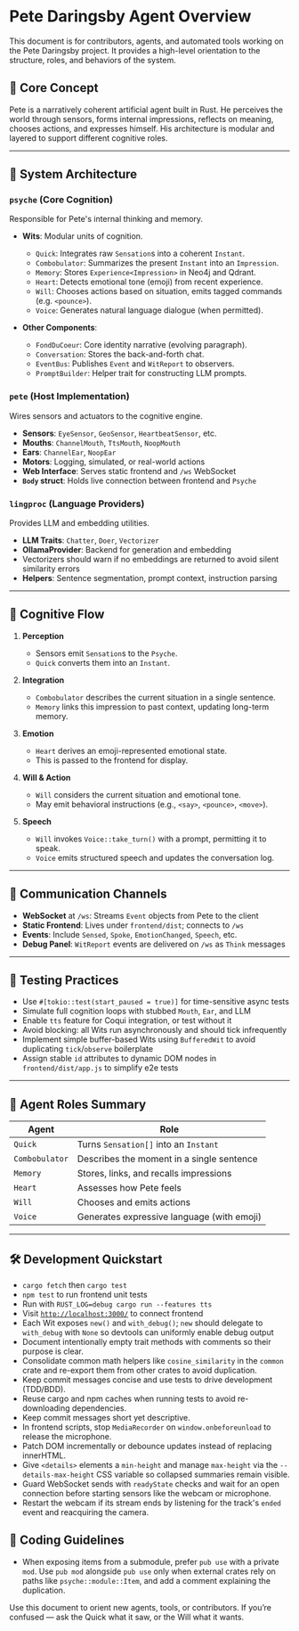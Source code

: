 # Pete Daringsby Agent Overview

This document is for contributors, agents, and automated tools working on the Pete Daringsby project. It provides a high-level orientation to the structure, roles, and behaviors of the system.

## 🧠 Core Concept

Pete is a narratively coherent artificial agent built in Rust. He perceives the world through sensors, forms internal impressions, reflects on meaning, chooses actions, and expresses himself. His architecture is modular and layered to support different cognitive roles.

---

## 🧩 System Architecture

### `psyche` (Core Cognition)

Responsible for Pete's internal thinking and memory.

* **Wits**: Modular units of cognition.

  * `Quick`: Integrates raw `Sensation`s into a coherent `Instant`.
  * `Combobulator`: Summarizes the present `Instant` into an `Impression`.
  * `Memory`: Stores `Experience<Impression>` in Neo4j and Qdrant.
  * `Heart`: Detects emotional tone (emoji) from recent experience.
  * `Will`: Chooses actions based on situation, emits tagged commands (e.g. `<pounce>`).
  * `Voice`: Generates natural language dialogue (when permitted).

* **Other Components**:

  * `FondDuCoeur`: Core identity narrative (evolving paragraph).
  * `Conversation`: Stores the back-and-forth chat.
  * `EventBus`: Publishes `Event` and `WitReport` to observers.
  * `PromptBuilder`: Helper trait for constructing LLM prompts.

### `pete` (Host Implementation)

Wires sensors and actuators to the cognitive engine.

* **Sensors**: `EyeSensor`, `GeoSensor`, `HeartbeatSensor`, etc.
* **Mouths**: `ChannelMouth`, `TtsMouth`, `NoopMouth`
* **Ears**: `ChannelEar`, `NoopEar`
* **Motors**: Logging, simulated, or real-world actions
* **Web Interface**: Serves static frontend and `/ws` WebSocket
* **`Body` struct**: Holds live connection between frontend and `Psyche`

### `lingproc` (Language Providers)

Provides LLM and embedding utilities.

* **LLM Traits**: `Chatter`, `Doer`, `Vectorizer`
* **OllamaProvider**: Backend for generation and embedding
* Vectorizers should warn if no embeddings are returned to avoid silent similarity errors
* **Helpers**: Sentence segmentation, prompt context, instruction parsing

---

## 🔄 Cognitive Flow

1. **Perception**

   * Sensors emit `Sensation`s to the `Psyche`.
   * `Quick` converts them into an `Instant`.

2. **Integration**

   * `Combobulator` describes the current situation in a single sentence.
   * `Memory` links this impression to past context, updating long-term memory.

3. **Emotion**

   * `Heart` derives an emoji-represented emotional state.
   * This is passed to the frontend for display.

4. **Will & Action**

   * `Will` considers the current situation and emotional tone.
   * May emit behavioral instructions (e.g., `<say>`, `<pounce>`, `<move>`).

5. **Speech**

   * `Will` invokes `Voice::take_turn()` with a prompt, permitting it to speak.
   * `Voice` emits structured speech and updates the conversation log.

---

## 💬 Communication Channels

* **WebSocket** at `/ws`: Streams `Event` objects from Pete to the client
* **Static Frontend**: Lives under `frontend/dist`; connects to `/ws`
* **Events**: Include `Sensed`, `Spoke`, `EmotionChanged`, `Speech`, etc.
* **Debug Panel**: `WitReport` events are delivered on `/ws` as `Think` messages

---

## 🧪 Testing Practices

* Use `#[tokio::test(start_paused = true)]` for time-sensitive async tests
* Simulate full cognition loops with stubbed `Mouth`, `Ear`, and LLM
* Enable `tts` feature for Coqui integration, or test without it
* Avoid blocking: all Wits run asynchronously and should tick infrequently
* Implement simple buffer-based Wits using `BufferedWit` to avoid duplicating
  `tick`/`observe` boilerplate
* Assign stable `id` attributes to dynamic DOM nodes in `frontend/dist/app.js`
  to simplify e2e tests

---

## 🧠 Agent Roles Summary

| Agent          | Role                                       |
| -------------- | ------------------------------------------ |
| `Quick`        | Turns `Sensation[]` into an `Instant`      |
| `Combobulator` | Describes the moment in a single sentence  |
| `Memory`       | Stores, links, and recalls impressions     |
| `Heart`        | Assesses how Pete feels                    |
| `Will`         | Chooses and emits actions                  |
| `Voice`        | Generates expressive language (with emoji) |

---

## 🛠 Development Quickstart

* `cargo fetch` then `cargo test`
* `npm test` to run frontend unit tests
* Run with `RUST_LOG=debug cargo run --features tts`
* Visit [`http://localhost:3000/`](http://localhost:3000/) to connect frontend
* Each Wit exposes `new()` and `with_debug()`; `new` should delegate to
  `with_debug` with `None` so devtools can uniformly enable debug output
* Document intentionally empty trait methods with comments so their purpose is
  clear.
* Consolidate common math helpers like `cosine_similarity` in the `common` crate
  and re-export them from other crates to avoid duplication.
* Keep commit messages concise and use tests to drive development (TDD/BDD).
* Reuse cargo and npm caches when running tests to avoid re-downloading
  dependencies.
* Keep commit messages short yet descriptive.
* In frontend scripts, stop `MediaRecorder` on `window.onbeforeunload` to release the microphone.
* Patch DOM incrementally or debounce updates instead of replacing innerHTML.
* Give `<details>` elements a `min-height` and manage `max-height` via the
  `--details-max-height` CSS variable so collapsed summaries remain visible.
* Guard WebSocket sends with `readyState` checks and wait for an open connection
  before starting sensors like the webcam or microphone.
* Restart the webcam if its stream ends by listening for the track's `ended`
  event and reacquiring the camera.


## 📝 Coding Guidelines

* When exposing items from a submodule, prefer `pub use` with a private `mod`.
  Use `pub mod` alongside `pub use` only when external crates rely on paths like
  `psyche::module::Item`, and add a comment explaining the duplication.

Use this document to orient new agents, tools, or contributors. If you’re confused — ask the Quick what it saw, or the Will what it wants.
